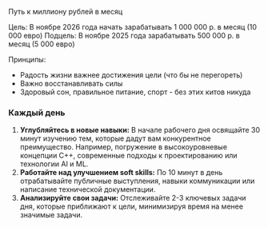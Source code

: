 Путь к миллиону рублей в месяц

Цель: 
В ноябре 2026 года начать зарабатывать 1 000 000 р. в месяц (10 000 евро)
Подцель: 
В ноябре 2025 года зарабатывать 500 000 р. в месяц (5 000 евро)

Принципы:
- Радость жизни важнее достижения цели (что бы не перегореть)
- Важно восстанавливать силы
- Здоровый сон, правильное питание, спорт - без этих китов никуда

### Каждый день

1. **Углубляйтесь в новые навыки:** В начале рабочего дня освящайте 30 минут изучению тем, которые дадут вам конкурентное преимущество. Например, погружение в высокоуровневые концепции C++, современные подходы к проектированию или технологии AI и ML.
2. **Работайте над улучшением soft skills:** По 10 минут в день отрабатывайте публичные выступления, навыки коммуникации или написание технической документации.
3. **Анализируйте свои задачи:** Отслеживайте 2-3 ключевых задачи дня, которые приближают к цели, минимизируя время на менее значимые задачи.